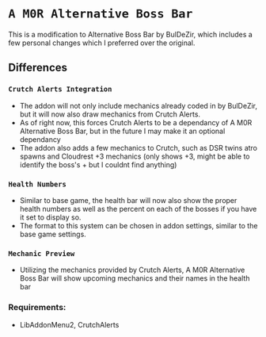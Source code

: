 # `A M0R Alternative Boss Bar`

This is a modification to Alternative Boss Bar by BulDeZir, which includes a few personal changes which I preferred over the original.

## Differences

### `Crutch Alerts Integration`
- The addon will not only include mechanics already coded in by BulDeZir, but it will now also draw mechanics from Crutch Alerts.
- As of right now, this forces Crutch Alerts to be a dependancy of A M0R Alternative Boss Bar, but in the future I may make it an optional dependancy
- The addon also adds a few mechanics to Crutch, such as DSR twins atro spawns and Cloudrest +3 mechanics (only shows +3, might be able to identify the boss's + but I couldnt find anything)

### `Health Numbers`
- Similar to base game, the health bar will now also show the proper health numbers as well as the percent on each of the bosses if you have it set to display so.
- The format to this system can be chosen in addon settings, similar to the base game settings.

### `Mechanic Preview`
- Utilizing the mechanics provided by Crutch Alerts, A M0R Alternative Boss Bar will show upcoming mechanics and their names in the health bar

### Requirements:
- LibAddonMenu2, CrutchAlerts